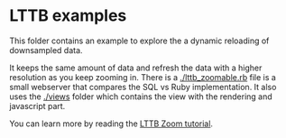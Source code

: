 # LTTB examples

This folder contains an example to explore the a dynamic reloading of downsampled data.

It keeps the same amount of data and refresh the data with a higher resolution
as you keep zooming in. 
There is a [./lttb_zoomable.rb](./lttb_zoomable.rb) file is a small webserver that compares
the SQL vs Ruby implementation. It also uses the [./views](./views) folder which
contains the view with the rendering and javascript part.

You can learn more by reading the [LTTB Zoom tutorial](https://jonatas.github.io/timescaledb/toolkit_lttb_zoom/).


